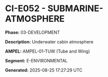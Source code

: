 # CI-E052 - SUBMARINE-ATMOSPHERE

**Phase:** 03-DEVELOPMENT

**Description:** Underwater cabin atmosphere

**AMPEL:** AMPEL-01-TUW (Tube and Wing)

**Segment:** E-ENVIRONMENTAL

**Generated:** 2025-08-25 17:27:29 UTC

